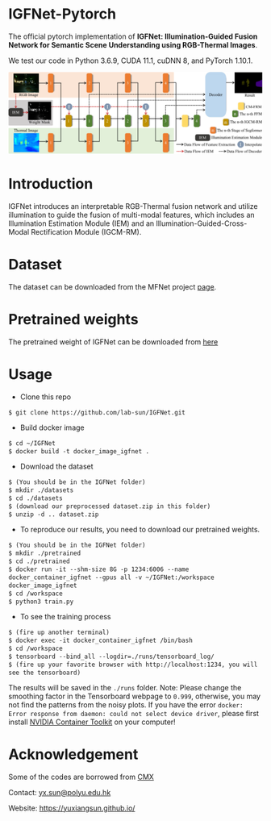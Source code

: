 # IGFNet-Pytorch
The official pytorch implementation of **IGFNet: Illumination-Guided Fusion Network for Semantic Scene Understanding using RGB-Thermal Images**.

We test our code in Python 3.6.9, CUDA 11.1, cuDNN 8, and PyTorch 1.10.1.
<div align=center>
<img src="docs/overview.png" width="900px"/>
</div>


# Introduction
IGFNet introduces an interpretable RGB-Thermal fusion network and utilize illumination to guide the fusion of multi-modal features, which includes an Illumination Estimation Module (IEM) and an Illumination-Guided-Cross-Modal Rectification Module (IGCM-RM).

# Dataset
The dataset can be downloaded from the MFNet project [page](https://www.mi.t.u-tokyo.ac.jp/static/projects/mil_multispectral/).

# Pretrained weights
The pretrained weight of IGFNet can be downloaded from [here](https://drive.google.com/drive/folders/1Hqah45kpfSmf87C4Z2JQLN5d0dMAp3Ip?usp=drive_link)

# Usage
* Clone this repo
```
$ git clone https://github.com/lab-sun/IGFNet.git
```
* Build docker image
```
$ cd ~/IGFNet
$ docker build -t docker_image_igfnet .
```
* Download the dataset
```
$ (You should be in the IGFNet folder)
$ mkdir ./datasets
$ cd ./datasets
$ (download our preprocessed dataset.zip in this folder)
$ unzip -d .. dataset.zip
```
* To reproduce our results, you need to download our pretrained weights.
```
$ (You should be in the IGFNet folder)
$ mkdir ./pretrained
$ cd ./pretrained
$ docker run -it --shm-size 8G -p 1234:6006 --name docker_container_igfnet --gpus all -v ~/IGFNet:/workspace docker_image_igfnet
$ cd /workspace
$ python3 train.py
```
* To see the training process
```
$ (fire up another terminal)
$ docker exec -it docker_container_igfnet /bin/bash
$ cd /workspace
$ tensorboard --bind_all --logdir=./runs/tensorboard_log/
$ (fire up your favorite browser with http://localhost:1234, you will see the tensorboard)
```
The results will be saved in the `./runs` folder.
Note: Please change the smoothing factor in the Tensorboard webpage to `0.999`, otherwise, you may not find the patterns from the noisy plots. If you have the error `docker: Error response from daemon: could not select device driver`, please first install [NVIDIA Container Toolkit](https://docs.nvidia.com/datacenter/cloud-native/container-toolkit/install-guide.html) on your computer!

# Acknowledgement
Some of the codes are borrowed from [CMX](https://github.com/huaaaliu/RGBX_Semantic_Segmentation)

Contact: yx.sun@polyu.edu.hk

Website: https://yuxiangsun.github.io/
